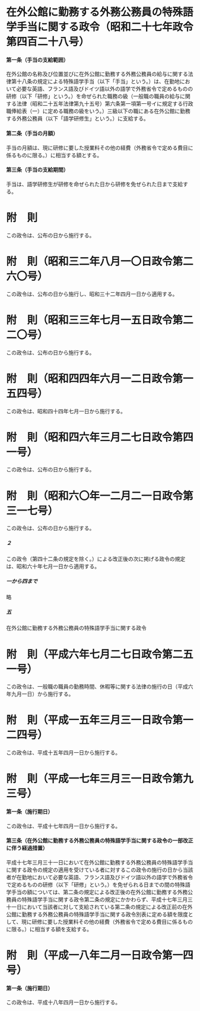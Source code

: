 # 在外公館に勤務する外務公務員の特殊語学手当に関する政令（昭和二十七年政令第四百二十八号）
#### 第一条（手当の支給範囲）
在外公館の名称及び位置並びに在外公館に勤務する外務公務員の給与に関する法律第十八条の規定による特殊語学手当（以下「手当」という。）は、在勤地において必要な英語、フランス語及びドイツ語以外の語学で外務省令で定めるものの研修（以下「研修」という。）を命ぜられた職務の級（一般職の職員の給与に関する法律（昭和二十五年法律第九十五号）第六条第一項第一号イに規定する行政職俸給表（一）に定める職務の級をいう。）三級以下の職にある在外公館に勤務する外務公務員（以下「語学研修生」という。）に支給する。
#### 第二条（手当の月額）
手当の月額は、現に研修に要した授業料その他の経費（外務省令で定める費目に係るものに限る。）に相当する額とする。
#### 第三条（手当の支給期間）
手当は、語学研修生が研修を命ぜられた日から研修を免ぜられた日まで支給する。
# 附　則
この政令は、公布の日から施行する。
# 附　則（昭和三二年八月一〇日政令第二六〇号）
この政令は、公布の日から施行し、昭和三十二年四月一日から適用する。
# 附　則（昭和三三年七月一五日政令第二二〇号）
この政令は、公布の日から施行する。
# 附　則（昭和四四年六月一二日政令第一五四号）
この政令は、昭和四十四年七月一日から施行する。
# 附　則（昭和四六年三月二七日政令第四一号）
この政令は、公布の日から施行する。
# 附　則（昭和六〇年一二月二一日政令第三一七号）
この政令は、公布の日から施行する。
##### ２
この政令（第四十二条の規定を除く。）による改正後の次に掲げる政令の規定は、昭和六十年七月一日から適用する。
##### 一から四まで
略
##### 五
在外公館に勤務する外務公務員の特殊語学手当に関する政令
# 附　則（平成六年七月二七日政令第二五一号）
この政令は、一般職の職員の勤務時間、休暇等に関する法律の施行の日（平成六年九月一日）から施行する。
# 附　則（平成一五年三月三一日政令第一二四号）
この政令は、平成十五年四月一日から施行する。
# 附　則（平成一七年三月三一日政令第九三号）
#### 第一条（施行期日）
この政令は、平成十七年四月一日から施行する。
#### 第三条（在外公館に勤務する外務公務員の特殊語学手当に関する政令の一部改正に伴う経過措置）
平成十七年三月三十一日において在外公館に勤務する外務公務員の特殊語学手当に関する政令の規定の適用を受けている者に対するこの政令の施行の日から当該者が在勤地において必要な英語、フランス語及びドイツ語以外の語学で外務省令で定めるものの研修（以下「研修」という。）を免ぜられる日までの間の特殊語学手当の額については、第二条の規定による改正後の在外公館に勤務する外務公務員の特殊語学手当に関する政令第二条の規定にかかわらず、平成十七年三月三十一日において当該者に対して支給されている第二条の規定による改正前の在外公館に勤務する外務公務員の特殊語学手当に関する政令別表に定める額を限度として、現に研修に要した授業料その他の経費（外務省令で定める費目に係るものに限る。）に相当する額を支給する。
# 附　則（平成一八年二月一日政令第一四号）
#### 第一条（施行期日）
この政令は、平成十八年四月一日から施行する。
